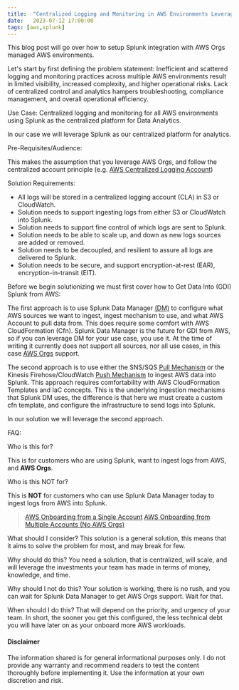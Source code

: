 ```yaml
---
title:  "Centralized Logging and Monitoring in AWS Environments Leveraging AWS Organizations with Splunk"
date:   2023-07-12 17:00:00
tags: [aws,splunk]
---
```


This blog post will go over how to setup Splunk integration with AWS Orgs managed AWS environments.

Let's start by first defining the problem statement: Inefficient and scattered logging and monitoring practices across multiple AWS environments result in limited visibility, increased complexity, and higher operational risks. Lack of centralized control and analytics hampers troubleshooting, compliance management, and overall operational efficiency. 

Use Case:
Centralized logging and monitoring for all AWS environments using Splunk as the centralized platform for Data Analytics. 

In our case we will leverage Splunk as our centralized platform for analytics. 

Pre-Requisites/Audience:

This makes the assumption that you leverage AWS Orgs, and follow the centralized account principle (e.g. [AWS Centralized Logging Account][centr-log-acct])

Solution Requirements:
- All logs will be stored in a centralized logging account (CLA) in S3 or CloudWatch.
- Solution needs to support ingesting logs from either S3 or CloudWatch into Splunk.
- Solution needs to support fine control of which logs are sent to Splunk.
- Solution needs to be able to scale up, and down as new logs sources are added or removed.
- Solution needs to be decoupled, and resilient to assure all logs are delivered to Splunk.
- Solution needs to be secure, and support encryption-at-rest (EAR), encryption-in-transit (EIT). 

Before we begin solutionizing we must first cover how to Get Data Into (GDI) Splunk from AWS:

The first approach is to use Splunk Data Manager [(DM)][dm] to configure what AWS sources we want to ingest, ingest mechanism to use, and what AWS Account to pull data from. This does require some comfort with AWS CloudFormation (Cfn). Splunk Data Manager is the future for GDI from AWS, so if you can leverage DM for your use case, you use it. At the time of writing it currently does not support all sources, nor all use cases, in this case [AWS Orgs][onboard-dm] support.

The second approach is to use either the SNS/SQS [Pull Mechanism][pull-based] or the Kinesis Firehose/CloudWatch [Push Mechanism][push-based] to ingest AWS data into Splunk. This approach requires comfortability with AWS CloudFormation Templates and IaC concepts. This is the underlying ingestion mechanisms that Splunk DM uses, the difference is that here we must create a custom cfn template, and configure the infrastructure to send logs into Splunk.

In our solution we will leverage the second approach.

FAQ:  

Who is this for?

This is for customers who are using Splunk, want to ingest logs from AWS, and __AWS Orgs__.

Who is this NOT for?

This is __NOT__ for customers who can use Splunk Data Manager today to ingest logs from AWS into Splunk. 
> [AWS Onboarding from a Single Account][onboard-single-dm]
> [AWS Onboarding from Multiple Accounts (No AWS Orgs)][onboard-multi-dm]

What should I consider?
This solution is a general solution, this means that it aims to solve the problem for most, and may break for few.

Why should do this?
You need a solution, that is centralized, will scale, and will leverage the investments your team has made in terms of money, knowledge, and time.

Why should I not do this?
Your solution is working, there is no rush, and you can wait for Splunk Data Manager to get AWS Orgs support. Wait for that.

When should I do this?
That will depend on the priority, and urgency of your team. In short, the sooner you get this configured, the less technical debt you will have later on as your onboard more AWS workloads.

#### Disclaimer

The information shared is for general informational purposes only. I do not provide any warranty and recommend readers to test the content thoroughly before implementing it. Use the information at your own discretion and risk. 

[dm]: https://www.splunk.com/en_us/blog/platform/meet-the-data-manager-for-splunk-cloud.html
[onboard-dm]: https://docs.splunk.com/Documentation/DM/1.8.1/User/AWSAbout#Onboard_AWS_in_Data_Manager
[centr-log-acct]: https://docs.aws.amazon.com/prescriptive-guidance/latest/patterns/centralized-logging-and-multiple-account-security-guardrails.html
[aws-addon]:https://splunkbase.splunk.com/app/1876
[pull-based]:https://docs.splunk.com/Documentation/AddOns/released/AWS/DataTypes#Pull-based_API_data_collection_sourcetypes
[push-based]:https://docs.splunk.com/Documentation/AddOns/released/AWS/DataTypes#Push-based_Amazon_Kinesis_Firehose_data_collection_sourcetypes
[onboard-single-dm]: https://docs.splunk.com/Documentation/DM/1.8.1/User/AWSSingleAccount
[onboard-multi-dm]: https://docs.splunk.com/Documentation/DM/1.8.1/User/AWSMultipleAccount